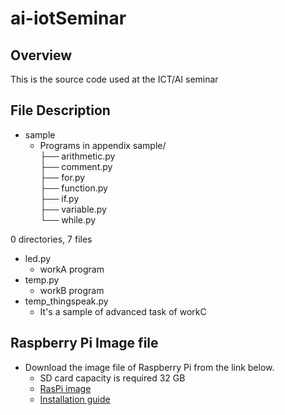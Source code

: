 # ai-iotSeminar

## Overview
This is the source code used at the ICT/AI seminar

## File Description
* sample
    * Programs in appendix
    sample/ <br> 
    ├── arithmetic.py <br>
    ├── comment.py <br>
    ├── for.py <br>
    ├── function.py <br>
    ├── if.py <br>
    ├── variable.py <br>
    └── while.py <br>

0 directories, 7 files

* led.py
    * workA program
* temp.py
    * workB program
* temp_thingspeak.py
    * It's a sample of advanced task of workC

## Raspberry Pi Image file
* Download the image file of Raspberry Pi from the link below.
    * SD card capacity is required 32 GB
    * [RasPi image](https://www.minelab.jp/public_data/raspi_img.zip)
    * [Installation guide](https://www.raspberrypi.org/documentation/installation/installing-images/README.md)
